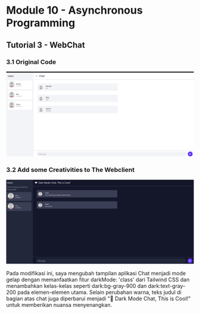# Module 10 - Asynchronous Programming

## Tutorial 3 - WebChat

### 3.1 Original Code
![3.1](images/3.1.png)

### 3.2 Add some Creativities to The Webclient
![3.2](images/3.2.png)

Pada modifikasi ini, saya mengubah tampilan aplikasi Chat menjadi mode gelap dengan memanfaatkan fitur darkMode: 'class' dari Tailwind CSS dan menambahkan kelas-kelas seperti dark:bg-gray-900 dan dark:text-gray-200 pada elemen-elemen utama. Selain perubahan warna, teks judul di bagian atas chat juga diperbarui menjadi "💬 Dark Mode Chat, This is Cool!" untuk memberikan nuansa menyenangkan.